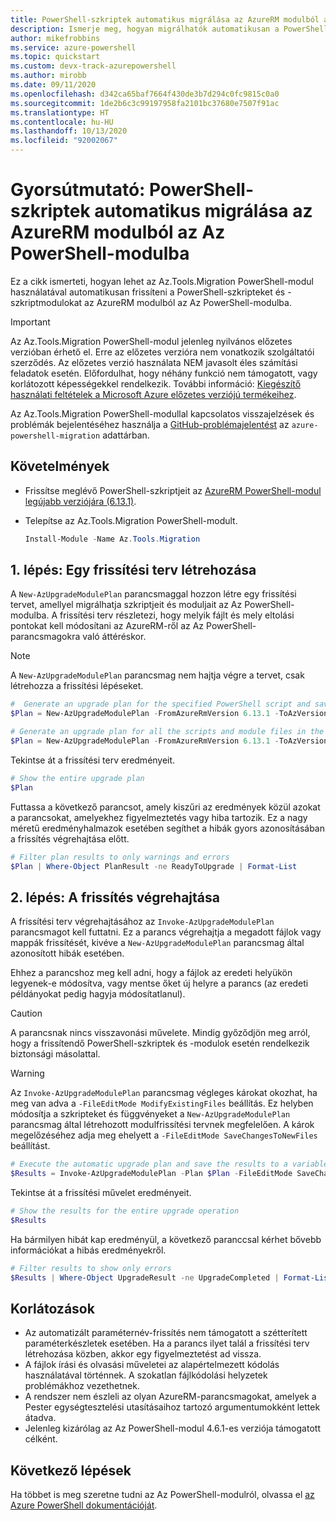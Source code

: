 ```yaml
---
title: PowerShell-szkriptek automatikus migrálása az AzureRM modulból az Az PowerShell-modulba
description: Ismerje meg, hogyan migrálhatók automatikusan a PowerShell-szkriptek az AzureRM modulból az Az PowerShell-modulba
author: mikefrobbins
ms.service: azure-powershell
ms.topic: quickstart
ms.custom: devx-track-azurepowershell
ms.author: mirobb
ms.date: 09/11/2020
ms.openlocfilehash: d342ca65baf7664f430de3b7d294c0fc9815c0a0
ms.sourcegitcommit: 1de2b6c3c99197958fa2101bc37680e7507f91ac
ms.translationtype: HT
ms.contentlocale: hu-HU
ms.lasthandoff: 10/13/2020
ms.locfileid: "92002067"
---
```

# <a name="quickstart-automatically-migrate-powershell-scripts-from-azurerm-to-the-az-powershell-module"></a>Gyorsútmutató: PowerShell-szkriptek automatikus migrálása az AzureRM modulból az Az PowerShell-modulba

Ez a cikk ismerteti, hogyan lehet az Az.Tools.Migration PowerShell-modul használatával automatikusan frissíteni a PowerShell-szkripteket és -szkriptmodulokat az AzureRM modulból az Az PowerShell-modulba.

> [!IMPORTANT]
> Az Az.Tools.Migration PowerShell-modul jelenleg nyilvános előzetes verzióban érhető el. Erre az előzetes verzióra nem vonatkozik szolgáltatói szerződés. Az előzetes verzió használata NEM javasolt éles számítási feladatok esetén. Előfordulhat, hogy néhány funkció nem támogatott, vagy korlátozott képességekkel rendelkezik. További információ: [Kiegészítő használati feltételek a Microsoft Azure előzetes verziójú termékeihez](https://azure.microsoft.com/support/legal/preview-supplemental-terms/).

Az Az.Tools.Migration PowerShell-modullal kapcsolatos visszajelzések és problémák bejelentéséhez használja a [GitHub-problémajelentést](https://github.com/Azure/azure-powershell-migration/issues) az `azure-powershell-migration` adattárban.

## <a name="requirements"></a>Követelmények

* Frissítse meglévő PowerShell-szkriptjeit az [AzureRM PowerShell-modul legújabb verziójára (6.13.1)](https://github.com/Azure/azure-powershell/releases/tag/v6.13.1-November2018).
* Telepítse az Az.Tools.Migration PowerShell-modult.

  ```powershell
  Install-Module -Name Az.Tools.Migration
  ```

## <a name="step-1-generate-an-upgrade-plan"></a>1\. lépés: Egy frissítési terv létrehozása

A `New-AzUpgradeModulePlan` parancsmaggal hozzon létre egy frissítési tervet, amellyel migrálhatja szkriptjeit és moduljait az Az PowerShell-modulba. A frissítési terv részletezi, hogy melyik fájlt és mely eltolási pontokat kell módosítani az AzureRM-ről az Az PowerShell-parancsmagokra való áttéréskor.

> [!NOTE]
> A `New-AzUpgradeModulePlan` parancsmag nem hajtja végre a tervet, csak létrehozza a frissítési lépéseket.

```powershell
#  Generate an upgrade plan for the specified PowerShell script and save it to a variable.
$Plan = New-AzUpgradeModulePlan -FromAzureRmVersion 6.13.1 -ToAzVersion 4.6.1 -FilePath 'C:\Scripts\my-azure-script.ps1'
```

```powershell
# Generate an upgrade plan for all the scripts and module files in the specified folder and save it to a variable.
$Plan = New-AzUpgradeModulePlan -FromAzureRmVersion 6.13.1 -ToAzVersion 4.6.1 -DirectoryPath 'C:\Scripts'
```

Tekintse át a frissítési terv eredményeit.

```powershell
# Show the entire upgrade plan
$Plan
```

Futtassa a következő parancsot, amely kiszűri az eredmények közül azokat a parancsokat, amelyekhez figyelmeztetés vagy hiba tartozik. Ez a nagy méretű eredményhalmazok esetében segíthet a hibák gyors azonosításában a frissítés végrehajtása előtt.

```powershell
# Filter plan results to only warnings and errors
$Plan | Where-Object PlanResult -ne ReadyToUpgrade | Format-List
```

## <a name="step-2-perform-the-upgrade"></a>2\. lépés: A frissítés végrehajtása

A frissítési terv végrehajtásához az `Invoke-AzUpgradeModulePlan` parancsmagot kell futtatni. Ez a parancs végrehajtja a megadott fájlok vagy mappák frissítését, kivéve a `New-AzUpgradeModulePlan` parancsmag által azonosított hibák esetében.

Ehhez a parancshoz meg kell adni, hogy a fájlok az eredeti helyükön legyenek-e módosítva, vagy mentse őket új helyre a parancs (az eredeti példányokat pedig hagyja módosítatlanul).

> [!CAUTION]
> A parancsnak nincs visszavonási művelete. Mindig győződjön meg arról, hogy a frissítendő PowerShell-szkriptek és -modulok esetén rendelkezik biztonsági másolattal.

> [!WARNING]
> Az `Invoke-AzUpgradeModulePlan` parancsmag végleges károkat okozhat, ha meg van adva a `-FileEditMode ModifyExistingFiles` beállítás. Ez helyben módosítja a szkripteket és függvényeket a `New-AzUpgradeModulePlan` parancsmag által létrehozott modulfrissítési tervnek megfelelően. A károk megelőzéséhez adja meg ehelyett a `-FileEditMode SaveChangesToNewFiles` beállítást.

```powershell
# Execute the automatic upgrade plan and save the results to a variable.
$Results = Invoke-AzUpgradeModulePlan -Plan $Plan -FileEditMode SaveChangesToNewFiles
```

Tekintse át a frissítési művelet eredményeit.

```powershell
# Show the results for the entire upgrade operation
$Results
```

Ha bármilyen hibát kap eredményül, a következő paranccsal kérhet bővebb információkat a hibás eredményekről.

```powershell
# Filter results to show only errors
$Results | Where-Object UpgradeResult -ne UpgradeCompleted | Format-List
```

## <a name="limitations"></a>Korlátozások

* Az automatizált paraméternév-frissítés nem támogatott a szétterített paraméterkészletek esetében. Ha a parancs ilyet talál a frissítési terv létrehozása közben, akkor egy figyelmeztetést ad vissza.
* A fájlok írási és olvasási műveletei az alapértelmezett kódolás használatával történnek. A szokatlan fájlkódolási helyzetek problémákhoz vezethetnek.
* A rendszer nem észleli az olyan AzureRM-parancsmagokat, amelyek a Pester egységtesztelési utasításaihoz tartozó argumentumokként lettek átadva.
* Jelenleg kizárólag az Az PowerShell-modul 4.6.1-es verziója támogatott célként.

## <a name="next-steps"></a>Következő lépések

Ha többet is meg szeretne tudni az Az PowerShell-modulról, olvassa el [az Azure PowerShell dokumentációját](https://docs.microsoft.com/powershell/azure/).